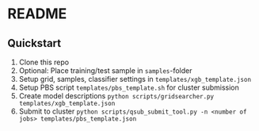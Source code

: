# README

## Quickstart

1. Clone this repo
2. Optional: Place training/test sample in `samples`-folder
3. Setup grid, samples, classifier settings in `templates/xgb_template.json`
4. Setup PBS script `templates/pbs_template.sh` for cluster submission
5. Create model descriptions `python scripts/gridsearcher.py templates/xgb_template.json`
6. Submit to cluster `python scripts/qsub_submit_tool.py -n <number of jobs> templates/pbs_template.json`
